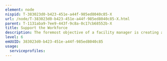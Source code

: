 ```yaml
---
element: node
nispid: T-383023d0-b423-451e-a44f-985ed8040c85-X
url: /node/T-383023d0-b423-451e-a44f-985ed8040c85-X.html
parent: T-1131aba9-7ee9-443f-9c8a-0c17cb68552b-X
title: Support the Workforce
description: The foremost objective of a facility manager is creating an accommodating work environment for employees. This serves many broader goals, including attracting and retaining top talent, improving efficiency and productivity, and creating a positive workplace culture. Facility managers provide employee support in many ways, including  * Coordinating desking arrangements * Managing employee directories * Facilitating moves and space utilization * Handling emergency planning Facility managers serve as a bridge between the workplace and the employees working within it. Whenever issues of accommodation, safety, or comfort arise, it is up to the facility manager to solve them. This applies upward, as well. Facility managers are responsible for providing vital planning data to the executive leadership and determining the long-term approach to workplace optimization. Their everyday interaction with the workplace sheds light on true costs and competitive advantages at the employee level.
level: 6
emUUID: 383023d0-b423-451e-a44f-985ed8040c85
usage:
  serviceprofiles:
---
```

